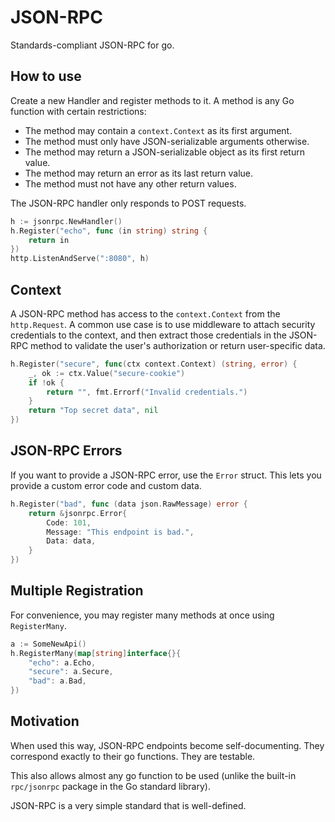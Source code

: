 # JSON-RPC

Standards-compliant JSON-RPC for go.

## How to use

Create a new Handler and register methods to it. A method is any Go function with certain restrictions:

* The method may contain a `context.Context` as its first argument.
* The method must only have JSON-serializable arguments otherwise.
* The method may return a JSON-serializable object as its first return value.
* The method may return an error as its last return value.
* The method must not have any other return values.

The JSON-RPC handler only responds to POST requests.

```go
h := jsonrpc.NewHandler()
h.Register("echo", func (in string) string {
	return in
})
http.ListenAndServe(":8080", h)
```

## Context

A JSON-RPC method has access to the `context.Context` from the `http.Request`. A common use case is to use middleware to attach security credentials to the context, and then extract those credentials in the JSON-RPC method to validate the user's authorization or return user-specific data.

```go
h.Register("secure", func(ctx context.Context) (string, error) {
	_, ok := ctx.Value("secure-cookie")
	if !ok {
		return "", fmt.Errorf("Invalid credentials.")
	}
	return "Top secret data", nil
})
```

## JSON-RPC Errors

If you want to provide a JSON-RPC error, use the `Error` struct. This lets you provide a custom error code and custom data.

```go
h.Register("bad", func (data json.RawMessage) error {
	return &jsonrpc.Error{
		Code: 101,
		Message: "This endpoint is bad.",
		Data: data,
	}
})
```

## Multiple Registration

For convenience, you may register many methods at once using `RegisterMany`.

```go
a := SomeNewApi()
h.RegisterMany(map[string]interface{}{
	"echo": a.Echo,
	"secure": a.Secure,
	"bad": a.Bad,
})
```

## Motivation

When used this way, JSON-RPC endpoints become self-documenting. They correspond exactly to their go functions. They are testable.

This also allows almost any go function to be used (unlike the built-in `rpc/jsonrpc` package in the Go standard library).

JSON-RPC is a very simple standard that is well-defined.
